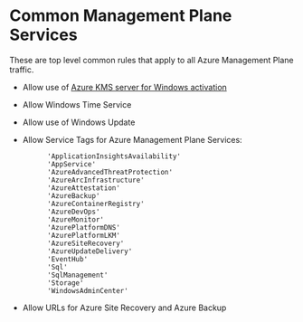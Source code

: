 # Common Management Plane Services

These are top level common rules that apply to all Azure Management Plane traffic.

- Allow use of [Azure KMS server for Windows activation](https://docs.microsoft.com/en-us/troubleshoot/azure/virtual-machines/custom-routes-enable-kms-activation)

- Allow Windows Time Service

- Allow use of Windows Update

- Allow Service Tags for Azure Management Plane Services:

            'ApplicationInsightsAvailability'
            'AppService'
            'AzureAdvancedThreatProtection'
            'AzureArcInfrastructure'
            'AzureAttestation'
            'AzureBackup'
            'AzureContainerRegistry'
            'AzureDevOps'
            'AzureMonitor'
            'AzurePlatformDNS'
            'AzurePlatformLKM'
            'AzureSiteRecovery'
            'AzureUpdateDelivery'
            'EventHub'
            'Sql'
            'SqlManagement'
            'Storage'
            'WindowsAdminCenter'

- Allow URLs for Azure Site Recovery and Azure Backup
